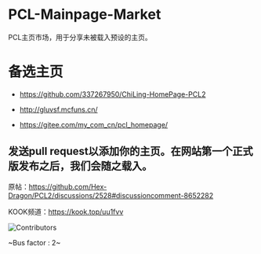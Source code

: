 # PCL-Mainpage-Market

PCL主页市场，用于分享未被载入预设的主页。

# 备选主页

* https://github.com/337267950/ChiLing-HomePage-PCL2

* http://gluvsf.mcfuns.cn/

* https://gitee.com/my_com_cn/pcl_homepage/

## 发送pull request以添加你的主页。在网站第一个正式版发布之后，我们会随之载入。

原帖：https://github.com/Hex-Dragon/PCL2/discussions/2528#discussioncomment-8652282

KOOK频道：https://kook.top/uu1fvv

![Contributors](https://contrib.rocks/image?repo=MFn233/PCL-Mainpage-Market)

~Bus factor : 2~
